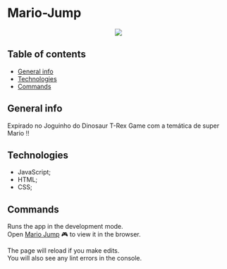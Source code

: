 # Mario-Jump

<p align="center">
  <img src="public/20230808_205904_Edit.mp4.gif">
</p>

## Table of contents
* [General info](#general-info)
* [Technologies](#technologies)
* [Commands](#commands)

## General info
Expirado no Joguinho do Dinosaur T-Rex Game com a temática de super Mario  !!

## Technologies
* JavaScript;
* HTML;
* CSS;

## Commands

Runs the app in the development mode.<br />
Open [Mario Jump](https://kerlleyp.github.io/Mario-Jump/) 🎮 to view it in the browser.

The page will reload if you make edits.<br />
You will also see any lint errors in the console.
